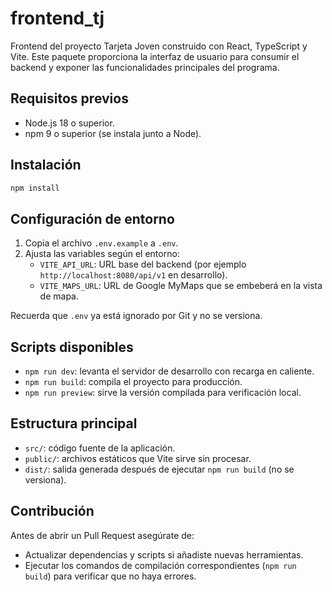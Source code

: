 # frontend_tj

Frontend del proyecto Tarjeta Joven construido con React, TypeScript y Vite. Este paquete proporciona la interfaz de usuario para consumir el backend y exponer las funcionalidades principales del programa.

## Requisitos previos
- Node.js 18 o superior.
- npm 9 o superior (se instala junto a Node).

## Instalación
```bash
npm install
```

## Configuración de entorno
1. Copia el archivo `.env.example` a `.env`.
2. Ajusta las variables según el entorno:
   - `VITE_API_URL`: URL base del backend (por ejemplo `http://localhost:8080/api/v1` en desarrollo).
   - `VITE_MAPS_URL`: URL de Google MyMaps que se embeberá en la vista de mapa.

Recuerda que `.env` ya está ignorado por Git y no se versiona.

## Scripts disponibles
- `npm run dev`: levanta el servidor de desarrollo con recarga en caliente.
- `npm run build`: compila el proyecto para producción.
- `npm run preview`: sirve la versión compilada para verificación local.

## Estructura principal
- `src/`: código fuente de la aplicación.
- `public/`: archivos estáticos que Vite sirve sin procesar.
- `dist/`: salida generada después de ejecutar `npm run build` (no se versiona).

## Contribución
Antes de abrir un Pull Request asegúrate de:
- Actualizar dependencias y scripts si añadiste nuevas herramientas.
- Ejecutar los comandos de compilación correspondientes (`npm run build`) para verificar que no haya errores.

